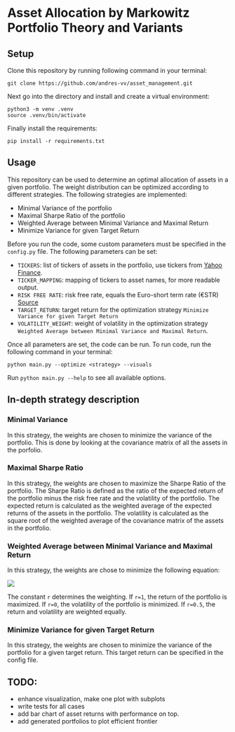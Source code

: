 # Asset Allocation by Markowitz Portfolio Theory and Variants

## Setup
Clone this repository by running following command in your terminal:
```
git clone https://github.com/andres-vv/asset_management.git
```
Next go into the directory and install and create a virtual environment:
```
python3 -m venv .venv
source .venv/bin/activate
```

Finally install the requirements:
```
pip install -r requirements.txt
```
## Usage
This repository can be used to determine an optimal allocation of assets in a given portfolio. The weight distribution can be optimized according to different strategies. The following strategies are implemented:
- Minimal Variance of the portfolio
- Maximal Sharpe Ratio of the portfolio
- Weighted Average between Minimal Variance and Maximal Return
- Minimize Variance for given Target Return

Before you run the code, some custom parameters must be specified in the `config.py` file. The following parameters can be set:
- `TICKERS`: list of tickers of assets in the portfolio, use tickers from [Yahoo Finance](https://finance.yahoo.com/).
- `TICKER_MAPPING`: mapping of tickers to asset names, for more readable output.
- `RISK FREE RATE`: risk free rate, equals the Euro-short term rate (€STR) [Source](https://www.ecb.europa.eu/stats/financial_markets_and_interest_rates/euro_short-term_rate/html/index.en.html)
- `TARGET_RETURN`: target return for the optimization strategy `Minimize Variance for given Target Return`
- `VOLATILITY_WEIGHT`: weight of volatility in the optimization strategy `Weighted Average between Minimal Variance and Maximal Return`.

Once all parameters are set, the code can be run.
To run code, run the following command in your terminal:
```
python main.py --optimize <strategy> --visuals 
```

Run `python main.py --help` to see all available options.

## In-depth strategy description
### Minimal Variance
In this strategy, the weights are chosen to minimize the variance of the portfolio. This is done by looking at the covariance matrix of all the assets in the porfolio.

### Maximal Sharpe Ratio
In this strategy, the weights are chosen to maximize the Sharpe Ratio of the portfolio. The Sharpe Ratio is defined as the ratio of the expected return of the portfolio minus the risk free rate and the volatility of the portfolio. The expected return is calculated as the weighted average of the expected returns of the assets in the portfolio. The volatility is calculated as the square root of the weighted average of the covariance matrix of the assets in the portfolio.

### Weighted Average between Minimal Variance and Maximal Return
In this strategy, the weights are chose to minimize the following equation:

<img src= "https://latex.codecogs.com/svg.image?{\color{White}&space;objective\_function&space;=&space;(-1&space;*&space;r&space;*&space;port\_return)&space;&plus;&space;((1-r)&space;*&space;port\_volatility)}&space;" />

The constant `r` determines the weighting. If `r=1`, the return of the portfolio is maximized. If `r=0`, the volatility of the portfolio is minimized. If `r=0.5`, the return and volatility are weighted equally.

### Minimize Variance for given Target Return
In this strategy, the weights are chosen to minimize the variance of the portfolio for a given target return. This target return can be specified in the config file. 
## TODO:
- enhance visualization, make one plot with subplots
- write tests for all cases
- add bar chart of asset returns with performance on top.
- add generated portfolios to plot efficient frontier
